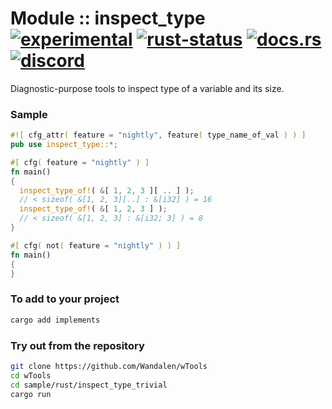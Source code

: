 # Module :: inspect_type [![experimental](https://img.shields.io/badge/stability-experimental-orange.svg)](https://github.com/emersion/stability-badges#experimental) [![rust-status](https://github.com/Wandalen/wTools/actions/workflows/InspectTypePush.yml/badge.svg)](https://github.com/Wandalen/wTools/actions/workflows/InspectTypePush.yml) [![docs.rs](https://img.shields.io/docsrs/inspect_type?color=e3e8f0&logo=docs.rs)](https://docs.rs/inspect_type) [![discord](https://img.shields.io/discord/872391416519737405?color=e3e8f0&logo=discord&logoColor=e3e8f0)](https://discord.gg/JwTG6d2b)

Diagnostic-purpose tools to inspect type of a variable and its size.

### Sample

```rust
#![ cfg_attr( feature = "nightly", feature( type_name_of_val ) ) ]
pub use inspect_type::*;

#[ cfg( feature = "nightly" ) ]
fn main()
{
  inspect_type_of!( &[ 1, 2, 3 ][ .. ] );
  // < sizeof( &[1, 2, 3][..] : &[i32] ) = 16
  inspect_type_of!( &[ 1, 2, 3 ] );
  // < sizeof( &[1, 2, 3] : &[i32; 3] ) = 8
}

#[ cfg( not( feature = "nightly" ) ) ]
fn main()
{
}
```

### To add to your project

```sh
cargo add implements
```

### Try out from the repository

```sh
git clone https://github.com/Wandalen/wTools
cd wTools
cd sample/rust/inspect_type_trivial
cargo run
```
